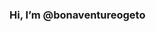 ### Hi, I’m @bonaventureogeto


<a href="https://github.com/bonaventureogeto/github-stats">
<!--
![](https://github.com/bonaventureogeto/github-stats/blob/master/generated/overview.svg)
![](https://github.com/bonaventureogeto/github-stats/blob/master/generated/languages.svg)
-->
</a>



<!--
**bonaventureogeto/bonaventureogeto** is a ✨ _special_ ✨ repository because its `README.md` (this file) appears on your GitHub profile.



